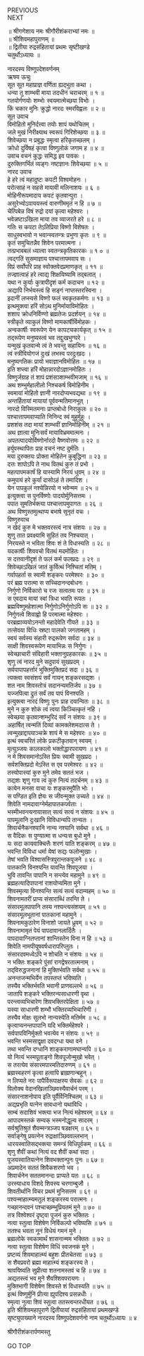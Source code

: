 PREVIOUS  
NEXT  
  
॥ श्रीगणेशाय नमः श्रीगौरीशंकराभ्यां नमः ॥  
॥ श्रीशिवमहापुराणम् ॥  
॥ द्वितीया रुद्रसंहितायां प्रथमः सृष्टीखण्डे  
चतुर्थोऽध्यायः ॥  
  
नारदस्य विष्णूपदेशवर्णनम्  
ऋषय ऊचुः  
सूत सूत महाप्राज्ञ वर्णिता ह्यद्‌भुता कथा ।  
धन्या तु शाम्भवी माया तदधीनं चराचरम् ॥ १ ॥  
गतयोर्गणयोः शम्भोः स्वयमात्मेच्छया विभोः ।  
किं चकार मुनिः क्रुद्धो नारदः स्मरविह्वलः ॥ २ ॥  
सूत उवाच  
विमोहितो मुनिर्दत्त्वा तयोः शापं यथोचितम् ।  
जले मुखं निरीक्ष्याथ स्वरूपं गिरिशेच्छया ॥ ३ ॥  
शिवेच्छया न प्रबुद्धः स्मृत्वा हरिकृतच्छलम् ।  
क्रोधो दुर्विषहं कृत्वा विष्णुलोकं जगाम ह ॥ ४ ॥  
उवाच वचनं कुद्धः समिद्ध इव पावकः ।  
दुरुक्तिगर्भितं व्यङ्‌गः नष्टज्ञानः शिवेच्छया ॥ ५ ॥  
नारद उवाच  
हे हरे त्वं महादुष्टः कपटी विश्वमोहनः ।  
परोत्साहं न सहसे मायावी मलिनाशयः ॥ ६ ॥  
मोहिनीरूपमादाय कपटं कृतवान्पुरा ।  
असुरेभ्योऽपाययस्त्वं वारुणीममृतं न हि ॥ ७ ॥  
चेत्पिबेन्न विषं रुद्रो दयां कृत्वा महेश्वरः ।  
भवेन्नष्टाऽखिला माया तव व्याजरते हरे ॥ ८ ॥  
गतिः स कपटा तेऽतिप्रिया विष्णो विशेषतः ।  
साधुस्वभावो न भवान्स्वतन्त्रः प्रभुणा कृतः ॥ ९ ॥  
कृतं समुचितन्नैव शिवेन परमात्मना ।  
तत्प्रभावबलं ध्यात्वा स्वतन्त्रकृतिकारकः ॥ १ ० ॥  
त्वद्‌गतिं सुसमाज्ञाय पश्चात्तापमवाप सः ।  
विप्रं सर्वोपरि प्राह स्वोक्तवेदप्रमाणकृत् ॥ ११ ॥  
तज्ज्ञात्वाहं हरे त्वाद्य शिक्षयिष्यामि तद्‌बलात् ।  
यथा न कुर्याः कुत्रापीदृशं कर्म कदाचन ॥ १२ ॥  
अद्यापि निर्भयस्त्वं हि सङ्‌गं नाप्तस्तरस्विना ।  
इदानीं लप्स्यसे विष्णो फलं स्वकृतकर्मणः ॥ १३ ॥  
इत्थमुक्त्वा हरिं सोऽथ मुनिर्मायाविमोहितः ।  
शशाप क्रोधनिर्विण्णो ब्रह्मतेजः प्रदर्शयन् ॥ १४ ॥  
स्त्रीकृते व्याकुलं विष्णो मामकार्षीर्विमोहकः ।  
अन्वकार्षीः स्वरूपेण येन कापट्यकार्यकृत् ॥ १५ ॥  
तद्‌रूपेण मनुष्यस्त्वं भव तद्दुःखभुग्घरे ।  
यन्मुखं कृतवान्मे त्वं ते भवन्तु सहायिनः ॥ १६ ॥  
त्वं स्त्रीवियोगजं दुःखं लभस्व परदुःखदः ।  
मनुष्यगतिकः प्रायो भवाज्ञानविमोहितः ॥ १७ ॥  
इति शप्त्वा हरिं मोहान्नारदोऽज्ञानमोहितः ।  
विष्णुर्जग्राह तं शापं प्रशंसञ्शाम्भवीमजाम् ॥ १६ ॥  
अथ शम्भुर्महालीलो निश्चकर्ष विमोहिनीम ।  
स्वमायां मोहितो ज्ञानी नारदोप्यभवद्यथा ॥ १९ ॥  
अन्तर्हितायां मायायां पूर्ववन्मतिमानभूत् ।  
नारदो विस्मितमनाः प्राप्तबोधो निराकुलः ॥ २० ॥  
पश्चात्तापमवाप्याति निनिन्द स्वं मुहुर्मुहुः ।  
प्रशशंस तदा मायां शाम्भवीं ज्ञानिमोहिनीम् ॥ २१ ॥  
अथ ज्ञात्वा मुनिःसर्वं मायाविभ्रममात्मनः ।  
अपतत्पादयोर्विष्णोर्नारदो वैष्णवोत्तमः ॥ २२ ॥  
हर्युपस्थापितः प्राह वचनं नष्ट दुर्मतिः ।  
मया दुरुक्तयः प्रोक्ता मोहितेन कुबुद्धिना ॥ २३ ॥  
दत्तः शापोऽपि ते नाथ वितथं कुरु तं प्रभो ।  
महत्पापमकार्षं हि यास्यामि निरयं धुवम् ॥ २४ ॥  
कमुपायं हरे कुर्यां दासोऽहं ते तमादिश ।  
येन पापकुलं नश्येन्निरयो न भवेन्मम ॥ २५ ॥  
इत्युक्त्वा स पुनर्विष्णोः पादयोर्मुनिसत्तमः ।  
पपात सुमतिर्भक्त्या पश्चात्तापमुपागतः ॥ २६ ॥  
अथ विष्णुस्तमुत्थाप्य बभाषे सूनृतं वचः ।  
विष्णुरुवाच  
न खेदं कुरु मे भक्तवरस्त्वं नात्र संशयः ॥ २७ ॥  
शृणु तात प्रवक्ष्यामि सुहितं तव निश्चयात् ।  
निरयस्ते न भविता शिवः शं ते विधास्यति ॥ २८ ॥  
यदकार्षीः शिववचो वितथं मदमोहितः ।  
स दत्तवानीदृशं ते फलं कर्म फलप्रदः ॥ २९ ॥  
शिवेच्छाऽखिलं जातं कुर्वित्थं निश्चितां मतिम् ।  
गर्वापहर्ता स स्वामी शङ्‌करः परमेश्वरः ॥ ३० ॥  
परं ब्रह्म परात्मा स सच्चिदानन्दबोधनः ।  
निर्गुणो निर्विकारो च रजः सत्वतमः परः ॥ ३१ ॥  
स एवदाय मायां स्वां त्रिधा भवति रूपतः ।  
ब्रह्मविष्णुमहेशात्मा निर्गुणोऽनिर्गुणोऽपि सः ॥ ३२ ॥  
निर्गुणत्वे शिवाह्वो हि परमात्मा महेश्वरः ।  
परब्रह्माव्ययोऽनन्तो महादेवेति गीयते ॥ ३३ ॥  
तत्सेवया विधिः स्रष्टा पालको जगतामहम् ।  
स्वयं सर्वस्य संहारी रुद्ररूपेण सर्वदा ॥ ३४ ॥  
साक्षी शिवस्वरूपेण मायाभिन्नः स निर्गुणः ।  
स्वेच्छाचारी संविहारी भक्तानुग्रहकारकः ॥ ३५ ॥  
शृणु त्वं नारद मुने सदुपायं सुखप्रदम् ।  
सर्वपापापहर्त्तारं भुक्तिमुक्तिप्रदं सदा ॥ ३६ ॥  
त्यक्त्वा स्वसंशयं सर्वं गायन् शङ्‌करसद्यशः ।  
शत नाम शिवस्तोत्रं सदानन्यमतिर्जप ॥ ३७ ॥  
यज्जपित्वा द्रुतं सर्वं तव पापं विनश्यति ।  
इत्युक्त्वा नारदं विष्णुः पुनः प्राह दयान्वितः ॥ ३८ ॥  
मुने न कुरु शोकं त्वं त्वया किञ्चित्कृतं नहि ।  
स्वेच्छया कृतवान्शम्भुरिदं सर्वं न संशयः ॥ ३९ ॥  
अहार्षित् त्वन्मतिं दिव्यां कामक्लेशमदात्स ते ।  
त्वन्मुखाद्दापयाञ्चक्रे शापं मे स महेश्वरः ॥ ४० ॥  
इत्थं स्वचरितं लोके प्रकटीकृतवान् स्वयम् ।  
मृत्युञ्जयः कालकालो भक्तोद्धारपरायणः ॥ ४१ ॥  
न मे शिवसमानोऽस्ति प्रियः स्वामी सुखप्रदः ।  
सर्वशक्तिप्रदो मेऽस्ति स एव परमेश्वरः ॥ ४२ ॥  
तस्योपास्यां कुरु मुने तमेव सततं भज ।  
तद्यशः शृणु गाय त्वं कुरु नित्यं तदर्चनम् ॥ ४३ ॥  
कायेन मनसा वाचा यः शङ्‌करमुपैति भोः ।  
स पण्डित इति ज्ञेयः स जीवन्मुक्त उच्यते ॥ ४४ ॥  
शिवेति नामदावाग्नेर्महापातकपर्वताः ।  
भस्मीभवन्त्यनायासात् सत्यं सत्यं न संशयः ॥ ४५ ॥  
पापमूलानि दुःखानि विविधान्यपि तान्यतः ।  
शिवार्चनैकनश्यानि नान्य नश्यानि सर्वथा ॥ ४६ ॥  
स वैदिकः स पुण्यात्मा स धन्यःस बुधो मुने ।  
यः सदा कायवाक्चित्तैः शरणं याति शङ्‌करम् ॥ ४७ ॥  
भवन्ति विविधा धर्मा येषां सद्यः फलोन्मुखाः ।  
तेषां भवति विश्वासस्त्रिपुरान्तकपूजने ॥ ४८ ॥  
पातकानि विनश्यन्ति यावन्ति शिवपूजया ।  
भुवि तावन्ति पापानि न सन्त्येव महामुने ॥ ४९ ॥  
ब्रह्महत्यादिपापानां राशयोप्यमिता मुने ।  
शिवस्मृत्या विनश्यन्ति सत्यं सत्यं वदाम्यहम् ॥ ५० ॥  
शिवनामतरीं प्राप्य संसाराब्धिं तरन्ति ते ।  
संसारमूलपापानि तस्य नश्यन्त्यसंशयम् ॥ ५१ ॥  
संसारमूलभूतानां पातकानां महामुने ।  
शिवनामकुठारेण विनाशो जायते ध्रुवम् ॥ ५२ ॥  
शिवनामामृतं पेयं पापदावानलार्दितैः ।  
पापदावाग्नितप्तानां शान्तिस्तेन विना न हि ॥ ५३ ॥  
शिवेति नामपीयूषवर्षधारापरिप्लुतः ।  
संसारदवमध्येऽपि न शोचति न संशयः ॥ ५४ ॥  
न भक्तिः शङ्‌करे पुंसां रागद्वेषरतात्मनाम् ।  
तद्‌विरुद्धजनानां हि मुक्तिर्भवति सर्वथा ॥ ५५ ॥  
अनन्तजन्मभिर्येन तपस्तप्तं भविष्यति ।  
तस्यैव भक्तिर्भवति भवानी प्राणवल्लभे ॥ ५६ ॥  
जातापि शङ्‌करे भक्तिरन्यसाधारणी वृथा ।  
परन्त्वव्यभिचारेण शिवभक्तिरपेक्षिता ॥ ५७ ॥  
यस्या साधारणी शम्भौ भक्तिरव्यभिचारिणी ।  
तस्यैव मोक्षः सुलभो नान्यस्येति मतिर्मम ॥ ५८ ॥  
कृत्वाप्यनन्तपापानि यदि भक्तिर्महेश्वरे ।  
सर्वपापविनिर्मुक्तो भवत्येव न संशयः ॥ ५९ ॥  
भवन्ति भस्मसाद्वृक्षा दवदग्धा यथा वने ।  
तथा भवन्ति दग्धानि शाङ्‌कराणामघान्यपि ॥ ६० ॥  
यो नित्यं भस्मपूताङ्‌गो शिवपूजोन्मुखो भवेत् ।  
स तरत्येव संसारमपारमतिदारुणम् ॥ ६१ ॥  
ब्रह्मस्वहरणं कृत्वा हत्वापि ब्राह्मणान्बहून् ।  
न लिप्यते नरः पापैर्विरूपाक्षस्य सेवकः ॥ ६२ ॥  
विलोक्य वेदानखिलाञ्छिवस्यैवार्चनं परम् ।  
संसारनाशनोपाय इति पूर्वैर्विनिश्चितम् ॥ ६३ ॥  
अद्यप्रभृति यत्नेन सावधानो यथाविधि ।  
साम्बं सदाशिवं भक्त्या भज नित्यं महेश्वरम् ॥ ६४ ॥  
आपादमस्तकं सम्यक् भस्मनोद्धूल्य सादरम् ।  
सर्वश्रुतिश्रुतं शैवम्मन्त्रञ्जप षडक्षरम् ॥ ६५ ॥  
सर्वाङ्‌गेषु प्रयत्नेन रुद्राक्षाञ्छिववल्लभान् ।  
धारयस्वातिसद्‌भक्त्या समन्त्रं विधिपूर्वकम् ॥ ६६ ॥  
शृणु शैवीं कथां नित्यं वद शैवीं कथां सदा ।  
पूजयस्वातियत्नेन शिवभक्तान्पुनः पुनः ॥ ६७ ॥  
अप्रमादेन सततं शिवैकशरणो भव ।  
शिवार्चनेन सततमानन्दः प्राप्यते यतः ॥ ६८ ॥  
उरस्याधाय विशदे शिवस्य चरणाम्बुजौ ।  
शिवतीर्थानि विचर प्रथमं मुनिसत्तम ॥ ६९ ॥  
पश्यन्माहात्म्यमतुलं शङ्‌करस्य परात्मनः ।  
गच्छानन्दवनं पश्चाच्छम्भुप्रियतमं मुने ॥ ७० ॥  
तत्र विश्वेश्वरं दृष्ट्वा पूजनं कुरु भक्तितः ।  
नत्वा स्तुत्वा विशेषेण निर्विकल्पो भविष्यसि ॥ ७१ ॥  
ततश्च भवता नूनं विधेयं गमनं मुने ।  
ब्रह्मलोके स्वकामार्थं शासनान्मम भक्तितः ॥ ७२ ॥  
नत्वा स्तुत्वा विशेषेण विधिं स्वजनकं मुने ।  
प्रष्टव्यं शिवमाहात्म्यं बहुशः प्रीतचेतसा ॥ ७३ ॥  
स शैवप्रवरो ब्रह्मा माहात्म्यं शङ्‌करस्य ते ।  
श्रावयिष्यति सुप्रीत्या शतनामस्तवं च हि ॥ ७४ ॥  
अद्यतस्त्वं भव मुने शैवश्शिवपरायणः ।  
मुक्तिभागी विशेषेण शिवस्ते शं विधास्यति ॥ ७५ ॥  
इत्थं विष्णुर्मुनिं प्रीत्या ह्युपदिश्य प्रसन्नधीः ।  
स्मृत्वा नुत्वा शिवं स्तुत्वा ततस्त्वन्तरधीयत ॥ ७६ ॥  
इति श्रीशिवमहापुराणे द्वितीयायां रुद्रसंहितायां प्रथमखण्डे  
सृष्ट्युपाख्याने नारदस्य विष्णूपदेशवर्णनो नाम चतुर्थोऽध्यायः ॥ ४  
  
  
श्रीगौरीशंकरार्पणमस्तु  
  
GO TOP
